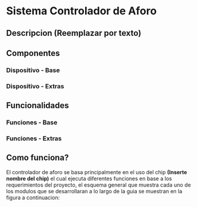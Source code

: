 # Sistema Controlador de Aforo

## Descripcion (Reemplazar por texto)

## Componentes
### Dispositivo - Base
### Dispositivo - Extras


## Funcionalidades

### Funciones - Base

### Funciones - Extras

## Como funciona? 
El controlador de aforo se basa principalmente en el uso del chip **(Inserte nombre del chip)** el cual ejecuta diferentes funciones en base a los requerimientos del proyecto, el esquema general que muestra cada uno de los modulos que se desarrollaran a lo largo de la guia se muestran en la figura a continuacion:


